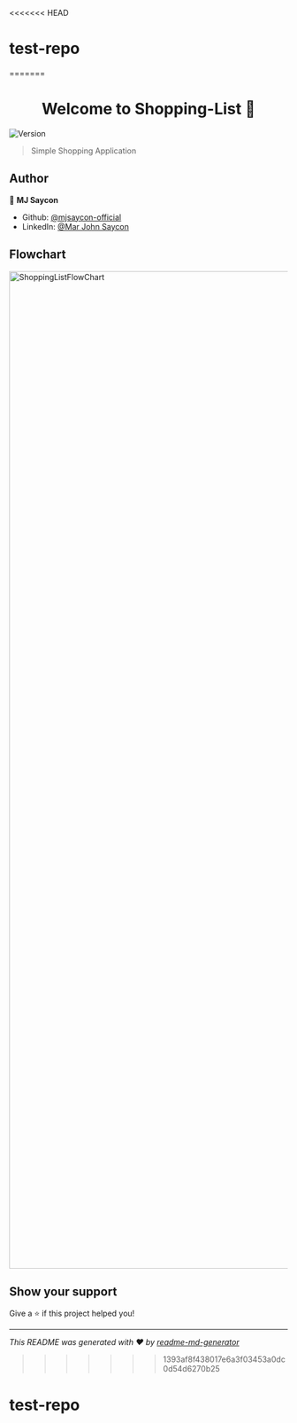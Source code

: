 <<<<<<< HEAD
# test-repo
=======
<h1 align="center">Welcome to Shopping-List 👋</h1>
<p>
  <img alt="Version" src="https://img.shields.io/badge/version-v1.0.0-blue.svg?cacheSeconds=2592000" />
</p>

> Simple Shopping Application

## Author

👤 **MJ Saycon**

* Github: [@mjsaycon-official](https://github.com/mjsaycon-official)
* LinkedIn: [@Mar John Saycon](https://www.linkedin.com/in/mar-john-saycon-12120711a/)


## Flowchart
<img width="1800" alt="ShoppingListFlowChart" src="https://user-images.githubusercontent.com/37238872/204230220-a594ae05-c141-43bc-a755-ef1100d3cdce.png">


## Show your support

Give a ⭐️ if this project helped you!

***
_This README was generated with ❤️ by [readme-md-generator](https://github.com/kefranabg/readme-md-generator)_
>>>>>>> 1393af8f438017e6a3f03453a0dc0d54d6270b25
# test-repo
